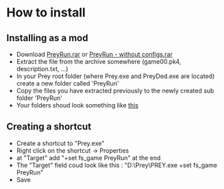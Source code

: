 # How to install

## Installing as a mod
- Download [PreyRun.rar](https://github.com/CppAndre/PreyRun/releases/download/V1.0.5.0/PreyRun.rar) or [PreyRun - without configs.rar](https://github.com/CppAndre/PreyRun/releases/download/V1.0.5.0/PreyRun.-.Without.Configs.rar)
- Extract the file from the archive somewhere (game00.pk4, description.txt, ...)
- In your Prey root folder (where Prey.exe and PreyDed.exe are located) create a new folder called 'PreyRun'
- Copy the files you have extracted previously to the newly created sub folder 'PreyRun'
- Your folders shoud look something like [this](https://imgur.com/a/4SxWX)

## Creating a shortcut
- Create a shortcut to "Prey.exe"
- Right click on the shortcut -> Properties
- at "Target" add "+set fs_game PreyRun" at the end
- The "Target" field coud look like this : "D:\Prey\PREY.exe +set fs_game PreyRun"
- Save
